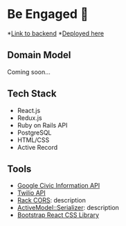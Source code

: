 Be Engaged 👀
========================

*[Link to backend](https://github.com/stephaniezou1/be-engaged-backend)
*[Deployed here](https://be-engaged.herokuapp.com/)

## Domain Model
Coming soon...

## Tech Stack
* React.js
* Redux.js
* Ruby on Rails API
* PostgreSQL
* HTML/CSS
* Active Record

## Tools
* [Google Civic Information API](https://developers.google.com/civic-information)
* [Twilio API](https://www.twilio.com/)
* [Rack CORS](https://github.com/cyu/rack-cors): description
* [ActiveModel::Serializer](https://github.com/rails-api/active_model_serializers): description
* [Bootstrap React CSS Library](https://react-bootstrap.netlify.app/)

